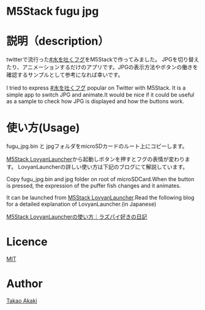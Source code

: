 # M5Stack fugu jpg

# 説明（description）
twitterで流行った[#水を吐くフグ](https://twitter.com/hashtag/水を吐くフグ)をM5Stackで作ってみました。
JPGを切り替えたり、アニメーションするだけのアプリです。JPGの表示方法やボタンの働きを確認するサンプルとして参考になれば幸いです。

I tried to express [#水を吐くフグ](https://twitter.com/hashtag/水を吐くフグ) popular on Twitter with M5Stack.
It is a simple app to switch JPG and animate.It would be nice if it could be useful as a sample to check how JPG is displayed and how the buttons work.

# 使い方(Usage)

fugu_jpg.bin と jpgフォルダをmicroSDカードのルート上にコピーします。

[M5Stack LovyanLauncher](https://github.com/lovyan03/M5Stack_LovyanLauncher)から起動しボタンを押すとフグの表情が変わります。
LovyanLauncherの詳しい使い方は下記のブログにて解説しています。

Copy fugu_jpg.bin and jpg folder on root of microSDCard.When the button is pressed, the expression of the puffer fish changes and it animates.

It can be launched from [M5Stack LovyanLauncher](https://github.com/lovyan03/M5Stack_LovyanLauncher).Read the following blog for a detailed explanation of LovyanLauncher.(in Japanese)

[M5Stack LovyanLauncherの使い方｜ラズパイ好きの日記](https://raspberrypi.mongonta.com/howto-use-m5stack-lovyanlauncher/)

# Licence
[MIT](https://github.com/mongonta0716/M5Stack-fugu-jpg/blob/master/LICENSE)

# Author

[Takao Akaki](https://twitter.com/mongonta555)